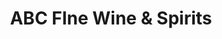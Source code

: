 ---
title: "ABC FIne Wine & Spirits"
url: /seminole/abc-fine-wine-und-spirits/
shop: Spirituosen
---